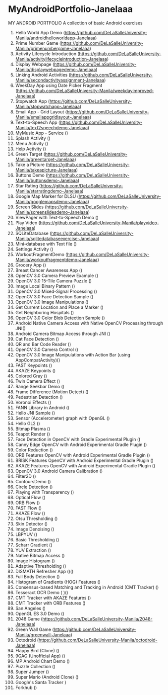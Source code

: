 # MyAndroidPortfolio-Janelaaa

MY ANDROID PORTFOLIO
A collection of basic Android exercises
1.	Hello World App Demo (https://github.com/DeLaSalleUniversity-Manila/androidhelloworldapp-Janelaaa)
2.	Prime Number Game (https://github.com/DeLaSalleUniversity-Manila/primenumbergame-Janelaaa)
3.	Activity Lifecycle Introduction (https://github.com/DeLaSalleUniversity-Manila/activitylifecycleintroduction-Janelaaa)
4.	Display Webpage (https://github.com/DeLaSalleUniversity-Manila/displaywebpagedemo-Janelaaa)
5.	Linking Android Activities (https://github.com/DeLaSalleUniversity-Manila/secondactivityassignment-Janelaaa)
6.	WeekDay App using Date Picker Fragment (https://github.com/DeLaSalleUniversity-Manila/weekdayimproved-Janelaaa)
7.	Stopwatch App (https://github.com/DeLaSalleUniversity-Manila/stopwatchapp-Janelaaa)
8.	Email App - Grid Layout (https://github.com/DeLaSalleUniversity-Manila/emailappgridlayout-Janelaaa)
9.	Text-to-Speech App (https://github.com/DeLaSalleUniversity-Manila/text2speechdemo-Janelaaa)
10.	MyMusic App - Service ()
11.	Splash Activity ()
12.	Menu Activity ()
13.	Help Activity ()
14.	Green Target (https://github.com/DeLaSalleUniversity-Manila/greentarget-Janelaaa)
15.	Take a Picture (https://github.com/DeLaSalleUniversity-Manila/takeapicture-Janelaaa)
16.	Buttons Demo (https://github.com/DeLaSalleUniversity-Manila/buttonsdemo-Janelaaa)
17.	Star Rating (https://github.com/DeLaSalleUniversity-Manila/starratingdemo-Janelaaa)
18.	Google Map Marker for DLSU (https://github.com/DeLaSalleUniversity-Manila/googlemapsdemo-Janelaaa)
19.	Screen Slides (https://github.com/DeLaSalleUniversity-Manila/screenslidesdemo-Janelaaa)
20.	ViewPager with Text-to-Speech Demo ()
21.	Play Video (https://github.com/DeLaSalleUniversity-Manila/playvideo-Janelaaa)
22.	SQLiteDatabase (https://github.com/DeLaSalleUniversity-Manila/sqlitedatabaseexercise-Janelaaa)
23.	Mini-database with Text file ()
24.	Settings Activity ()
25.	WorkoutFragmentDemo (https://github.com/DeLaSalleUniversity-Manila/workoutfragmentdemo-Janelaaa)
26.	Grocery App ()
27.	Breast Cancer Awareness App ()
28.	OpenCV 3.0 Camera Preview Example ()
29.	OpenCV 3.0 15-Tile Camera Puzzle ()
30.	Image Local Binary Pattern ()
31.	OpenCV 3.0 Mixed-Signal Processing ()
32.	OpenCV 3.0 Face Detection Sample ()
33.	OpenCV 3.0 Image Manipulations ()
34.	Get Current Location and Place a Marker ()
35.	Get Neighboring Hospitals ()
36.	OpenCV 3.0 Color Blob Detection Sample ()
37.	Android Native Camera Access with Native OpenCV Processing through JNI()
38.	Android Camera Bitmap Access through JNI ()
39.	Cat Face Detection ()
40.	QR and Bar Code Reader ()
41.	OpenCV 3.0 Camera Control ()
42.	OpenCV 3.0 Image Manipulations with Action Bar (using AppCompatActivity)()
43.	FAST Keypoints ()
44.	AKAZE Keypoints ()
45.	Colored Gray ()
46.	Twin Camera Effect ()
47.	Range Seekbar Demo ()
48.	Frame Difference (Motion Detect) ()
49.	Pedestrian Detection ()
50.	Voronoi Effects ()
51.	FANN Library in Android ()
52.	Hello JNI Sample ()
53.	Sensor (Accelerometer) graph with OpenGL ()
54.	Hello GL2 ()
55.	Bitmap Plasma ()
56.	Teapot Render ()
57.	Face Detection in OpenCV with Gradle Experimental Plugin ()
58.	Canny Edge OpenCV with Android Experimental Gradle Plugin ()
59.	Color Reduction ()
60.	ORB Features OpenCV with Android Experimental Gradle Plugin ()
61.	BRISK Features OpenCV with Android Experimental Gradle Plugin ()
62.	AKAZE Features OpenCV with Android Experimental Gradle Plugin ()
63.	OpenCV 3.0 Android Camera Calibration ()
64.	Filter2D ()
65.	ContoursDemo ()
66.	Circle Detection ()
67.	Playing with Transparency ()
68.	Optical Flow ()
69.	ORB Flow ()
70.	FAST Flow ()
71.	AKAZE Flow ()
72.	Otsu Thresholding ()
73.	Skin Detector ()
74.	Image Denoising ()
75.	LBPYUV ()
76.	Basic Thresholding ()
77.	Scharr Gradient ()
78.	YUV Extraction ()
79.	Native Bitmap Access ()
80.	Image Histogram ()
81.	Adaptive Thresholding ()
82.	DISMATH Refresher App ()()
83.	Full Body Detection ()
84.	Histogram of Gradients (HOG) Features ()
85.	Consensus-based Matching and Tracking in Android (CMT Tracker) ()
86.	Tesseract OCR Demo ( )()
87.	CMT Tracker with AKAZE Features ()
88.	CMT Tracker with ORB Features ()
89.	San Angeles ()
90.	OpenGL ES 3.0 Demo ()
91.	2048 Game (https://github.com/DeLaSalleUniversity-Manila/2048-Janelaaa)
92.	Green Wall Game (https://github.com/DeLaSalleUniversity-Manila/greenwall-Janelaaa)
93.	Octodroid (https://github.com/DeLaSalleUniversity-Manila/octodroid-Janelaaa)
94.	Flappy Bird (Clone) ()
95.	9GAG (Unofficial App) ()
96.	MP Android Chart Demo ()
97.	Puzzle Collection ()
98.	Super Jumper ()
99.	Super Mario (Android Clone) ()
100.	Google's Santa Tracker )
101.	Forkhub ()

